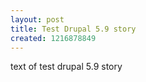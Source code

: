 ```yaml
---
layout: post
title: Test Drupal 5.9 story
created: 1216878849
---
```

text of test drupal 5.9 story

